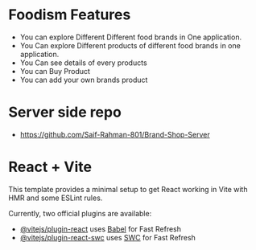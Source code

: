 # Foodism Features

- You can explore Different Different food brands in One application.
- You Can explore Different products of different food brands in one application.
- You Can see details of every products
- You can Buy Product
- You can add your own brands product



# Server side repo
- https://github.com/Saif-Rahman-801/Brand-Shop-Server

# React + Vite

This template provides a minimal setup to get React working in Vite with HMR and some ESLint rules.

Currently, two official plugins are available:

- [@vitejs/plugin-react](https://github.com/vitejs/vite-plugin-react/blob/main/packages/plugin-react/README.md) uses [Babel](https://babeljs.io/) for Fast Refresh
- [@vitejs/plugin-react-swc](https://github.com/vitejs/vite-plugin-react-swc) uses [SWC](https://swc.rs/) for Fast Refresh
